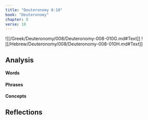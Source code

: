 ```yaml
---
title: "Deuteronomy 8:10"
book: "Deuteronomy"
chapter: 8
verse: 10
---
```

![[/Greek/Deuteronomy/008/Deuteronomy-008-010G.md#Text]]
![[/Hebrew/Deuteronomy/008/Deuteronomy-008-010H.md#Text]]

## Analysis

#### Words

#### Phrases

#### Concepts

## Reflections
